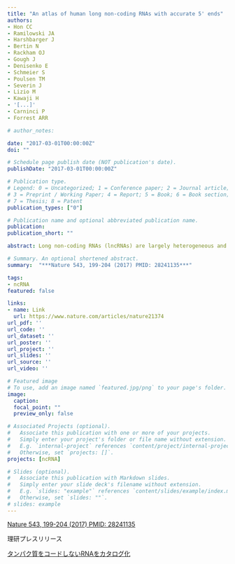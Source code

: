 ```yaml
---
title: "An atlas of human long non-coding RNAs with accurate 5' ends"
authors:
- Hon CC
- Ramilowski JA
- Harshbarger J
- Bertin N
- Rackham OJ
- Gough J
- Denisenko E
- Schmeier S
- Poulsen TM
- Severin J
- Lizio M
- Kawaji H
- '[...]'
- Carninci P
- Forrest ARR

# author_notes:

date: "2017-03-01T00:00:00Z"
doi: ""

# Schedule page publish date (NOT publication's date).
publishDate: "2017-03-01T00:00:00Z"

# Publication type.
# Legend: 0 = Uncategorized; 1 = Conference paper; 2 = Journal article;
# 3 = Preprint / Working Paper; 4 = Report; 5 = Book; 6 = Book section;
# 7 = Thesis; 8 = Patent
publication_types: ["0"]

# Publication name and optional abbreviated publication name.
publication:
publication_short: ""

abstract: Long non-coding RNAs (lncRNAs) are largely heterogeneous and functionally uncharacterized. Here, using FANTOM5 cap analysis of gene expression (CAGE) data, we integrate multiple transcript collections to generate a comprehensive atlas of 27,919 human lncRNA genes with high-confidence 5′ ends and expression profiles across 1,829 samples from the major human primary cell types and tissues. Genomic and epigenomic classification of these lncRNAs reveals that most intergenic lncRNAs originate from enhancers rather than from promoters. Incorporating genetic and expression data, we show that lncRNAs overlapping trait-associated single nucleotide polymorphisms are specifically expressed in cell types relevant to the traits, implicating these lncRNAs in multiple diseases. We further demonstrate that lncRNAs overlapping expression quantitative trait loci (eQTL)-associated single nucleotide polymorphisms of messenger RNAs are co-expressed with the corresponding messenger RNAs, suggesting their potential roles in transcriptional regulation. Combining these findings with conservation data, we identify 19,175 potentially functional lncRNAs in the human genome.

# Summary. An optional shortened abstract.
summary:  "***Nature 543, 199-204 (2017) PMID: 28241135***"

tags:
- ncRNA
featured: false

links:
- name: Link
  url: https://www.nature.com/articles/nature21374
url_pdf: ''
url_code: ''
url_dataset: ''
url_poster: ''
url_project: ''
url_slides: ''
url_source: ''
url_video: ''

# Featured image
# To use, add an image named `featured.jpg/png` to your page's folder. 
image:
  caption:
  focal_point: ""
  preview_only: false

# Associated Projects (optional).
#   Associate this publication with one or more of your projects.
#   Simply enter your project's folder or file name without extension.
#   E.g. `internal-project` references `content/project/internal-project/index.md`.
#   Otherwise, set `projects: []`.
projects: [ncRNA]

# Slides (optional).
#   Associate this publication with Markdown slides.
#   Simply enter your slide deck's filename without extension.
#   E.g. `slides: "example"` references `content/slides/example/index.md`.
#   Otherwise, set `slides: ""`.
# slides: example
---
```

[Nature 543, 199-204 (2017) PMID: 28241135](https://www.nature.com/articles/nature21374)

理研プレスリリース

[タンパク質をコードしないRNAをカタログ化](https://www.riken.jp/press/2017/20170302_1/index.html)
